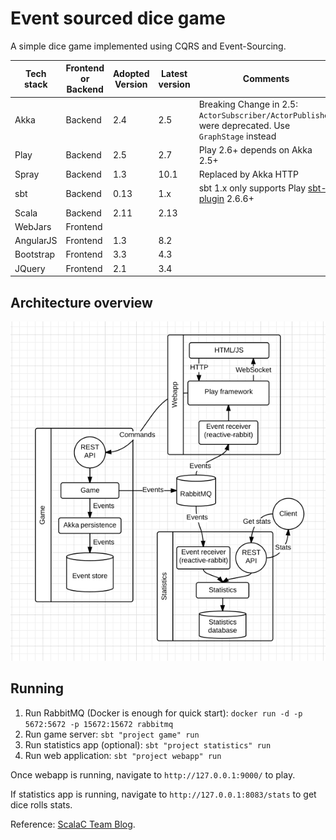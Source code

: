 # Event sourced dice game
A simple dice game implemented using CQRS and Event-Sourcing.  

| Tech stack | Frontend or Backend | Adopted Version | Latest version | Comments |
| ---------- | ------------------- | --------------- | -------------- | -------- |
| Akka       | Backend             | 2.4             | 2.5            | Breaking Change in 2.5: `ActorSubscriber/ActorPublisher` were deprecated. Use `GraphStage` instead |
| Play       | Backend             | 2.5             | 2.7            | Play 2.6+ depends on Akka 2.5+ |
| Spray      | Backend             | 1.3             | 10.1           | Replaced by Akka HTTP |
| sbt        | Backend             | 0.13            | 1.x            | sbt 1.x only supports Play [sbt-plugin](https://github.com/sbt/sbt/wiki/sbt-1.x-plugin-migration#completed) 2.6.6+ |
| Scala      | Backend             | 2.11            | 2.13           |          |
| WebJars    | Frontend            |                 |                |          |
| AngularJS  | Frontend            | 1.3             | 8.2            |          |
| Bootstrap  | Frontend            | 3.3             | 4.3            |          |
| JQuery     | Frontend            | 2.1             | 3.4            |          |

## Architecture overview
![Architecture overview](https://raw.githubusercontent.com/LukasGasior1/event-sourced-dice-game/master/doc/diagram.png)

## Running

1. Run RabbitMQ (Docker is enough for quick start): `docker run -d -p 5672:5672 -p 15672:15672 rabbitmq`
2. Run game server: `sbt "project game" run`
3. Run statistics app (optional): `sbt "project statistics" run`
4. Run web application: `sbt "project webapp" run`

Once webapp is running, navigate to `http://127.0.0.1:9000/` to play.

If statistics app is running, navigate to `http://127.0.0.1:8083/stats` to get dice rolls stats.

Reference: [ScalaC Team Blog](https://scalac.io/event-sourced-game-implementation-example-part-1-3-getting-started/).
